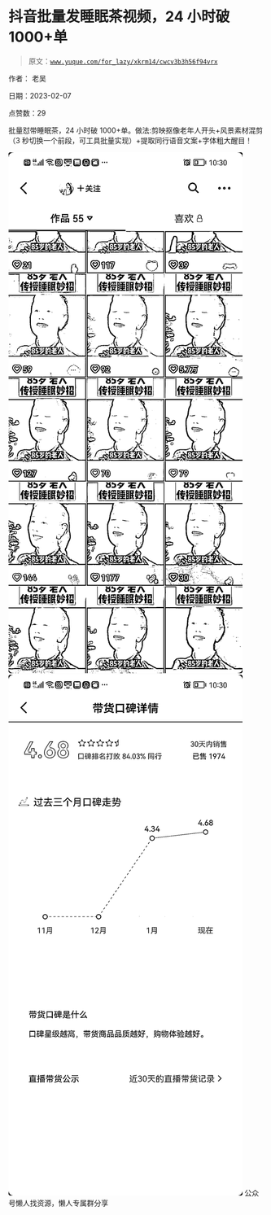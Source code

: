 # 抖音批量发睡眠茶视频，24 小时破 1000+单

> 原文：[`www.yuque.com/for_lazy/xkrm14/cwcv3b3h56f94vrx`](https://www.yuque.com/for_lazy/xkrm14/cwcv3b3h56f94vrx)



作者： 老吴



日期：2023-02-07



点赞数：29



批量怼带睡眠茶，24 小时破 1000+单。做法:剪映抠像老年人开头+风景素材混剪（3 秒切换一个前段，可工具批量实现）+提取同行语音文案+字体粗大醒目！



![](img/82f547cdfdb9a8ddb3cd6962c3cb195b.png)  <ne-p id="u4b3d2410" data-lake-id="u4b3d2410">![](img/68234ef1aef12d3b5a5439445de40756.png)  <ne-p id="u794e6f11" data-lake-id="u794e6f11">公众号懒人找资源，懒人专属群分享

</ne-p></ne-p>
